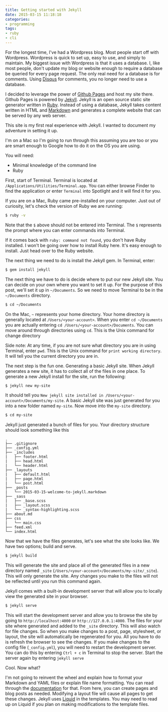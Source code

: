 ```yaml
---
title: Getting started with Jekyll
date: 2015-03-15 11:18:18
categories:
- programming
tags:
- ruby
- cli
---
```


For the longest time, I've had a Wordpress blog. Most people start off with Wordpress. Wordpress is quick to set up, easy to use, and simply to maintain. My biggest issue with Wordpress is that it uses a database. I, like most people, don't update my blog or website enough to require a database be queried for every page request. The only real need for a database is for comments. Using [Disqus][disqus] for comments, you no longer need to use a database.

I decided to leverage the power of [Github Pages][githubpages] and host my site there. Github Pages is powered by [Jekyll][jekyll]. Jekyll is an open source static site generator written in [Ruby][ruby]. Instead of using a database, Jekyll takes content written in HTML and [Markdown][markdown] and generates a complete website that can be served by any web server.

This site is my first real experience with Jekyll. I wanted to document my adventure in setting it up.

I'm on a Mac so I'm going to run through this assuming you are too or you are smart enough to Google how to do it on the OS you are using.

You will need:

* Minimal knowledge of the command line
* Ruby

First, start of Terminal. Terminal is located at `/Applications/Utilities/Terminal.app`. You can either browse Finder to find the application or enter `Terminal` into Spotlight and it will find it for you.

If you are on a Mac, Ruby came pre-installed on your computer. Just out of curiosity, let's check the version of Ruby we are running:

```bash
$ ruby -v
```

Note that the `$` above should not be entered into Terminal. The `$` represents the prompt where you can enter commands into Terminal.

If it comes back with `ruby: command not found`, you don't have Ruby installed. I won't be going over how to install Ruby here. It's easy enough to install. Just head over to the Ruby website.

The next thing we need to do is install the Jekyll gem. In Terminal, enter:

```bash
$ gem install jekyll
```

The next thing we have to do is decide where to put our new Jekyll site. You can decide on your own where you want to set it up. For the purpose of this post, we'll set it up in `~/Documents`. So we need to move Terminal to be in the `~/Documents` directory.

```bash
$ cd ~/Documents
```

On the Mac, `~` represents your home directory. Your home directory is generally located at `/Users/<your-account>`. When you enter `cd ~/Documents` you are actually entering `cd /Users/<your-account>/Documents`. You can move around through directories using `cd`. This is the Unix command for change directory

Side note: At any time, if you are not sure what directory you are in using Terminal, enter `pwd`. This is the Unix command for `print working directory`. It will tell you the current directory you are in.

The next step is the fun one. Generating a basic Jekyll site. When Jekyll generates a new site, it has to collect all of the files in one place. To generate a new Jekyll install for the site, run the following:

```bash
$ jekyll new my-site
```

It should tell you `New jekyll site installed in /Users/<your-account>/Documents/my-site`. A basic Jekyll site was just generated for you into a new folder named `my-site`. Now move into the `my-site` directory.

```bash
$ cd my-site
```

Jekyll just generated a bunch of files for you. Your directory structure should look something like this

```
.
├── .gitignore
├── _config.yml
├── _includes
|   ├── footer.html
|   ├── head.html
|   └── header.html
├── _layouts
|   ├── default.html
|   ├── page.html
|   └── post.html
├── _posts
|   └── 2015-03-15-welcome-to-jekyll.markdown
├── _sass
|   ├── _base.scss
|   ├── _layout.scss
|   └── _syntax-highlighting.scss
├── about.md
├── css
|   └── main.css
├── feed.xml
└── index.html
```

Now that we have the files generates, let's see what the site looks like. We have two options; build and serve.

```bash
$ jekyll build
```

This will generate the site and place all of the generated files in a new directory named `_site` (`/Users/<your-account>/Documents/my-site/_site`). This will only generate the site. Any changes you make to the files will not be reflected until you run this command again.

Jekyll comes with a built-in development server that will allow you to locally view the generated site in your browser.

```bash
$ jekyll serve
```

This will start the development server and allow you to browse the site by going to `http://localhost:4000` or `http://127.0.0.1:4000`. The files for your site where generated and added to the `_site` directory. This will also watch for file changes. So when you make changes to a post, page, stylesheet, or layout, the site will automatically be regenerated for you. All you have to do is refresh the browser to see the changes. If you make changes to the config file (`_config.yml`), you will need to restart the development server. You can do this by entering `Ctrl + c` in Terminal to stop the server. Start the server again by entering `jekyll serve`

Cool. Now what?

I'm not going to reinvent the wheel and explain how to format your Markdown and YAML files or explain file name formatting. You can read through the [documentation][documentation] for that. From here, you can create pages and blog posts as needed. Modifying a layout file will cause all pages to get these changes. Jekyll uses [Liquid][liquid] in the templates. You may need to read up on Liquid if you plan on making modifications to the template files.

[disqus]:        https://disqus.com/
[githubpages]:   https://pages.github.com/
[jekyll]:        http://jekyllrb.com/
[ruby]:          https://www.ruby-lang.org/
[markdown]:      http://en.wikipedia.org/wiki/Markdown
[documentation]: http://jekyllrb.com/docs/home/i
[liquid]:        http://liquidmarkup.org/
